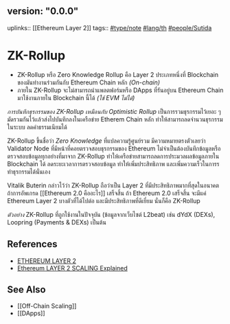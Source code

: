 ## version: "0.0.0"
uplinks:: [[Ethereum Layer 2]] 
tags:: [](app://obsidian.md/index.html#type/note)[#type/note](app://obsidian.md/index.html#type/note) [](app://obsidian.md/index.html#lang/th)[#lang/th](app://obsidian.md/index.html#lang/th) [](app://obsidian.md/index.html#people/Sutida)[#people/Sutida](app://obsidian.md/index.html#people/Sutida)
# ZK-Rollup
- ZK-Rollup หรือ Zero Knowledge Rollup คือ Layer 2 ประเภทหนึ่งที่ Blockchain ของมันทำงานร่วมกันกับ Ethereum Chain หลัก *(On-chain)*
- ภายใน ZK-Rollup จะไม่สามารถนำแพลตฟอร์มหรือ DApps ที่รันอยู่บน Ethereum Chain มาใช้งานภายใน Blockchain นี้ได้ *(ใช้ EVM ไม่ได้)*

*การบันทึกธุรกรรมของ ZK-Rollup เหมือนกับ Optimistic Rollup* เป็นการรวมธุรกรรมไว้เยอะ ๆ มัดรวมกันไว้เเล้วส่งไปบันทึกลงในเครือข่าย Etherem Chain หลัก ทำให้สามารถลดจำนวนธุรกรรมในระบบ ลดค่าธรรมเนียมได้ 

ZK-Rollup ขึ้นชื่อว่า *Zero Knowledge* ที่แปลความรู้ศูนย์รวม มีความหมายตรงตัวเลยว่า Validator Node ที่มีหน้าที่คอยตรวจสอบธุรกรรมของ Ethereum ไม่จำเป็นต้องบันทึกข้อมูลหรือตรวจสอบข้อมูลทุกอย่างที่มาจาก ZK-Rollup ทำให้เครือข่ายสามารถลดการประมวลผลข้อมูลภายใน Blockchain ได้ ลดระยะเวลาการตรวจสอบข้อมูล ทำให้เพิ่มประสิทธิภาพ และเพิ่มความเร็วในการรทำธุรกรรมได้นั่นเอง

Vitalik Buterin กล่าวไว้ว่า ZK-Rollup ถือว่าเป็น Layer 2 ที่มีประสิทธิภาพมากที่สุดในอนาคต ถ้าการอัพเกรด [[Ethereum 2.0 คืออะไร]] เสร็จสิ้น 
ถ้า Ethereum 2.0 เสร็จสิ้น จะมีแค่ Ethereum Layer 2 บางตัวที่ได้ไปต่อ และมีประสิทธิภาพที่ดีเยี่ยม นั่นก็คือ ZK-Rollup

*ตัวอย่าง* ZK-Rollup ที่ถูกใช้งานในปัจจุบัน (ข้อมูลจากเว็บไซต์ L2beat) เช่น dYdX (DEXs), Loopring (Payments & DEXs) เป็นต้น

## References
- [ETHEREUM LAYER 2](https://academy.bitcoinaddict.org/what-is-ethereum-layer-2/)
-  [Ethereum LAYER 2 SCALING Explained](https://www.youtube.com/watch?v=BgCgauWVTs0&t=455s)
## See Also
- [[Off-Chain Scaling]]
- [[DApps]]